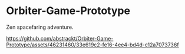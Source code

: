 # Orbiter-Game-Prototype
Zen spacefaring adventure.

https://github.com/abstrackt/Orbiter-Game-Prototype/assets/46231460/33e619c2-fe16-4ee4-bd4d-c12a7073736f

